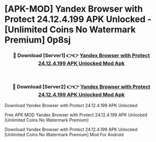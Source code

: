 # [APK-MOD] Yandex Browser with Protect 24.12.4.199 APK Unlocked - [Unlimited Coins No Watermark Premium] 0p8sj



<div align="center">
<h3>🔴 Download [Server1] 👉👉 <a href="https://momento.my/?title=Yandex_Browser_with_Protect_24.12.4.199_APK_Unlocked">Yandex Browser with Protect 24.12.4.199 APK Unlocked Mod Apk</a></h3><br>

<h3>🔴 Download [Server2] 👉👉 <a href="https://momento.my/?title=Yandex_Browser_with_Protect_24.12.4.199_APK_Unlocked">Yandex Browser with Protect 24.12.4.199 APK Unlocked Mod Apk</a></h3>
</div>



Download Yandex Browser with Protect 24.12.4.199 APK Unlocked 

Free APK MOD Yandex Browser with Protect 24.12.4.199 APK Unlocked [Unlimited Coins No Watermark Premium]

Download Yandex Browser with Protect 24.12.4.199 APK Unlocked [Unlimited Coins No Watermark Premium] Mod For Android
